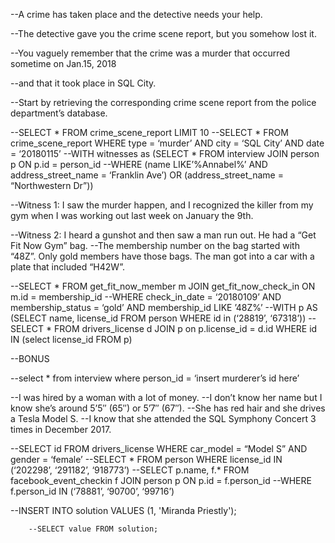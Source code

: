 ﻿--A crime has taken place and the detective needs your help.
 
--The detective gave you the crime scene report, but you somehow lost it.

--You vaguely remember that the crime was a ​murder​ that occurred sometime on ​Jan.15, 2018​

--and that it took place in ​SQL City​.

--Start by retrieving the corresponding crime scene report from the police department’s database.

--SELECT * FROM crime_scene_report LIMIT 10 
--SELECT * FROM crime_scene_report WHERE type = ‘murder’ AND city = ‘SQL City’ AND date = ‘20180115’
--WITH witnesses as (SELECT * FROM interview JOIN person p ON p.id = person_id
--WHERE (name LIKE’%Annabel%’ AND address_street_name = ‘Franklin Ave’) OR  (address_street_name = “Northwestern Dr”))

--Witness 1: I saw the murder happen, and I recognized the killer from my gym when I was working out last week on January the 9th.

--Witness 2: I heard a gunshot and then saw a man run out. He had a “Get Fit Now Gym” bag.
--The membership number on the bag started with “48Z”. Only gold members have those bags. The man got into a car with a plate that included “H42W”.

--SELECT * FROM get_fit_now_member m JOIN get_fit_now_check_in ON m.id = membership_id
--WHERE check_in_date = ‘20180109’ AND membership_status = ‘gold’ AND membership_id LIKE ’48Z%’
--WITH p AS (SELECT name, license_id FROM person WHERE id in (‘28819’, ‘67318’)) 
--SELECT  * FROM drivers_license d JOIN p on p.license_id = d.id WHERE id IN (select license_id FROM p)

--BONUS

--select * from interview where person_id = ‘insert murderer’s id here’

--I was hired by a woman with a lot of money. 
--I don’t know her name but I know she’s around 5’5″ (65″) or 5’7″ (67″). 
--She has red hair and she drives a Tesla Model S. 
--I know that she attended the SQL Symphony Concert 3 times in December 2017. 

--SELECT id FROM drivers_license WHERE car_model = “Model S” AND gender = ‘female’
--SELECT * FROM person WHERE license_id IN (‘202298’, ‘291182’, ‘918773’)
--SELECT p.name, f.* FROM facebook_event_checkin f JOIN person p ON p.id = f.person_id
--WHERE f.person_id IN (‘78881’, ‘90700’, ‘99716’)

--INSERT INTO solution VALUES (1, 'Miranda Priestly');
        
        --SELECT value FROM solution;
